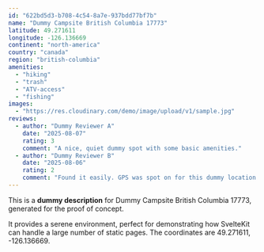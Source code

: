 ```yaml
---
id: "622bd5d3-b708-4c54-8a7e-937bdd77bf7b"
name: "Dummy Campsite British Columbia 17773"
latitude: 49.271611
longitude: -126.136669
continent: "north-america"
country: "canada"
region: "british-columbia"
amenities:
  - "hiking"
  - "trash"
  - "ATV-access"
  - "fishing"
images:
  - "https://res.cloudinary.com/demo/image/upload/v1/sample.jpg"
reviews:
  - author: "Dummy Reviewer A"
    date: "2025-08-07"
    rating: 3
    comment: "A nice, quiet dummy spot with some basic amenities."
  - author: "Dummy Reviewer B"
    date: "2025-08-06"
    rating: 2
    comment: "Found it easily. GPS was spot on for this dummy location."
---
```


This is a **dummy description** for Dummy Campsite British Columbia 17773, generated for the proof of concept.

It provides a serene environment, perfect for demonstrating how SvelteKit can handle a large number of static pages. The coordinates are 49.271611, -126.136669.
